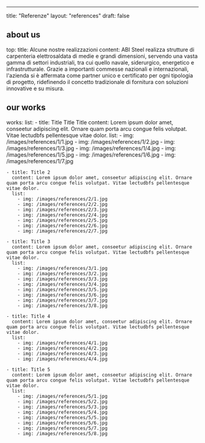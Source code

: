 ---
title: "Referenze"
layout: "references"
draft: false

## about us
top:
  title: Alcune nostre realizzazioni
  content: ABI Steel realizza strutture di carpenteria elettrosaldata di medie e grandi dimensioni, servendo una vasta gamma di settori industriali, tra cui quello navale, siderurgico, energetico e infrastrutturale. Grazie a importanti commesse nazionali e internazionali, l'azienda si è affermata come partner unico e certificato per ogni tipologia di progetto, ridefinendo il concetto tradizionale di fornitura con soluzioni innovative e su misura.

## our works
works:
  list:
    - title: Title Title Title
      content: Lorem ipsum dolor amet, conseetur adipiscing elit. Ornare quam porta arcu congue felis volutpat. Vitae lectudbfs pellentesque vitae dolor.
      list:
        - img: /images/references/1/1.jpg
        - img: /images/references/1/2.jpg
        - img: /images/references/1/3.jpg
        - img: /images/references/1/4.jpg
        - img: /images/references/1/5.jpg
        - img: /images/references/1/6.jpg
        - img: /images/references/1/7.jpg

    - title: Title 2
      content: Lorem ipsum dolor amet, conseetur adipiscing elit. Ornare quam porta arcu congue felis volutpat. Vitae lectudbfs pellentesque vitae dolor.
      list:
        - img: /images/references/2/1.jpg
        - img: /images/references/2/2.jpg
        - img: /images/references/2/3.jpg
        - img: /images/references/2/4.jpg
        - img: /images/references/2/5.jpg
        - img: /images/references/2/6.jpg
        - img: /images/references/2/7.jpg

    - title: Title 3
      content: Lorem ipsum dolor amet, conseetur adipiscing elit. Ornare quam porta arcu congue felis volutpat. Vitae lectudbfs pellentesque vitae dolor.
      list:
        - img: /images/references/3/1.jpg
        - img: /images/references/3/2.jpg
        - img: /images/references/3/3.jpg
        - img: /images/references/3/4.jpg
        - img: /images/references/3/5.jpg
        - img: /images/references/3/6.jpg
        - img: /images/references/3/7.jpg
        - img: /images/references/3/8.jpg
    
    - title: Title 4
      content: Lorem ipsum dolor amet, conseetur adipiscing elit. Ornare quam porta arcu congue felis volutpat. Vitae lectudbfs pellentesque vitae dolor.
      list:
        - img: /images/references/4/1.jpg
        - img: /images/references/4/2.jpg
        - img: /images/references/4/3.jpg
        - img: /images/references/4/4.jpg
    
    - title: Title 5
      content: Lorem ipsum dolor amet, conseetur adipiscing elit. Ornare quam porta arcu congue felis volutpat. Vitae lectudbfs pellentesque vitae dolor.
      list:
        - img: /images/references/5/1.jpg
        - img: /images/references/5/2.jpg
        - img: /images/references/5/3.jpg
        - img: /images/references/5/4.jpg
        - img: /images/references/5/5.jpg
        - img: /images/references/5/6.jpg
        - img: /images/references/5/7.jpg
        - img: /images/references/5/8.jpg




